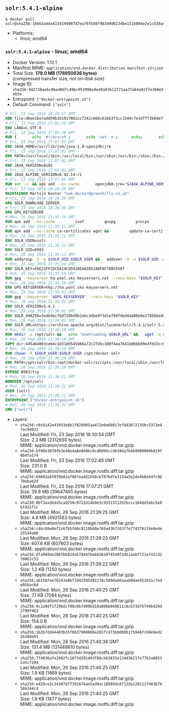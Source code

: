 ## `solr:5.4.1-alpine`

```console
$ docker pull solr@sha256:16663a4da4154194907d7ea76fb50f98349d6234be151b004e2e1cd38a42becc
```

-	Platforms:
	-	linux; amd64

### `solr:5.4.1-alpine` - linux; amd64

-	Docker Version: 1.12.1
-	Manifest MIME: `application/vnd.docker.distribution.manifest.v2+json`
-	Total Size: **179.0 MB (178950636 bytes)**  
	(compressed transfer size, not on-disk size)
-	Image ID: `sha256:9d2738ae6c0bed0d7c49bc952998a9e49a93612f71aa37a84a92f7e360e5eb5e`
-	Entrypoint: `["docker-entrypoint.sh"]`
-	Default Command: `["solr"]`

```dockerfile
# Fri, 23 Sep 2016 16:29:57 GMT
ADD file:d6ee3ba7a4d59b161917082cc7242c660c61bb3f3cc1549c7e2dfff2b0de7104 in / 
# Fri, 23 Sep 2016 17:02:28 GMT
ENV LANG=C.UTF-8
# Fri, 23 Sep 2016 17:02:29 GMT
RUN { 		echo '#!/bin/sh'; 		echo 'set -e'; 		echo; 		echo 'dirname "$(dirname "$(readlink -f "$(which javac || which java)")")"'; 	} > /usr/local/bin/docker-java-home 	&& chmod +x /usr/local/bin/docker-java-home
# Fri, 23 Sep 2016 17:07:01 GMT
ENV JAVA_HOME=/usr/lib/jvm/java-1.8-openjdk/jre
# Fri, 23 Sep 2016 17:07:01 GMT
ENV PATH=/usr/local/sbin:/usr/local/bin:/usr/sbin:/usr/bin:/sbin:/bin:/usr/lib/jvm/java-1.8-openjdk/jre/bin:/usr/lib/jvm/java-1.8-openjdk/bin
# Fri, 23 Sep 2016 17:07:01 GMT
ENV JAVA_VERSION=8u92
# Fri, 23 Sep 2016 17:07:02 GMT
ENV JAVA_ALPINE_VERSION=8.92.14-r1
# Fri, 23 Sep 2016 17:07:05 GMT
RUN set -x 	&& apk add --no-cache 		openjdk8-jre="$JAVA_ALPINE_VERSION" 	&& [ "$JAVA_HOME" = "$(docker-java-home)" ]
# Fri, 23 Sep 2016 18:26:29 GMT
MAINTAINER Martijn Koster "mak-docker@greenhills.co.uk"
# Fri, 23 Sep 2016 18:26:29 GMT
ARG SOLR_DOWNLOAD_SERVER
# Fri, 23 Sep 2016 18:26:30 GMT
ARG GPG_KEYSERVER
# Mon, 26 Sep 2016 21:35:10 GMT
RUN apk add --no-cache         lsof         gnupg         procps         tar         bash
# Mon, 26 Sep 2016 21:35:11 GMT
RUN apk add --no-cache ca-certificates wget &&         update-ca-certificates
# Mon, 26 Sep 2016 21:35:11 GMT
ENV SOLR_USER=solr
# Mon, 26 Sep 2016 21:35:12 GMT
ENV SOLR_UID=8983
# Mon, 26 Sep 2016 21:35:13 GMT
RUN addgroup -S -g $SOLR_UID $SOLR_USER &&   adduser -S -u $SOLR_UID -g $SOLR_USER $SOLR_USER
# Mon, 26 Sep 2016 21:35:54 GMT
ENV SOLR_KEY=E6E21FFCDCEA14C95910EA65051A0FAF76BC6507
# Mon, 26 Sep 2016 21:35:58 GMT
RUN gpg --keyserver ha.pool.sks-keyservers.net --recv-keys "$SOLR_KEY"
# Mon, 26 Sep 2016 21:35:58 GMT
ENV GPG_KEYSERVER=hkp://ha.pool.sks-keyservers.net
# Mon, 26 Sep 2016 21:36:01 GMT
RUN gpg --keyserver "$GPG_KEYSERVER" --recv-keys "$SOLR_KEY"
# Mon, 26 Sep 2016 21:36:01 GMT
ENV SOLR_VERSION=5.4.1
# Mon, 26 Sep 2016 21:36:01 GMT
ENV SOLR_SHA256=3e4b4ec7bd728b49b2ebc3dbe8f3d1ef89fded4ab86b9e2f856bedd58c99f28b
# Mon, 26 Sep 2016 21:36:02 GMT
ENV SOLR_URL=https://archive.apache.org/dist/lucene/solr/5.4.1/solr-5.4.1.tgz
# Mon, 26 Sep 2016 21:36:18 GMT
RUN mkdir -p /opt/solr &&   echo "downloading $SOLR_URL" &&   wget -q $SOLR_URL -O /opt/solr.tgz &&   echo "downloading $SOLR_URL.asc" &&   wget -q $SOLR_URL.asc -O /opt/solr.tgz.asc &&   echo "$SOLR_SHA256 */opt/solr.tgz" | sha256sum -c - &&   (>&2 ls -l /opt/solr.tgz /opt/solr.tgz.asc) &&   gpg --batch --verify /opt/solr.tgz.asc /opt/solr.tgz &&   tar -C /opt/solr --extract --file /opt/solr.tgz --strip-components=1 &&   rm /opt/solr.tgz* &&   rm -Rf /opt/solr/docs/ &&   mkdir -p /opt/solr/server/solr/lib /opt/solr/server/solr/mycores &&   sed -i -e 's/#SOLR_PORT=8983/SOLR_PORT=8983/' /opt/solr/bin/solr.in.sh &&   sed -i -e '/-Dsolr.clustering.enabled=true/ a SOLR_OPTS="$SOLR_OPTS -Dsun.net.inetaddr.ttl=60 -Dsun.net.inetaddr.negative.ttl=60"' /opt/solr/bin/solr.in.sh &&   chown -R $SOLR_USER:$SOLR_USER /opt/solr &&   mkdir /docker-entrypoint-initdb.d /opt/docker-solr/
# Mon, 26 Sep 2016 21:36:19 GMT
COPY dir:445a64003ceb4c1d31dd545966a72c2745c380f4aa7641b8bbb09e4fd15cc0f6 in /opt/docker-solr/scripts 
# Mon, 26 Sep 2016 21:36:20 GMT
RUN chown -R $SOLR_USER:$SOLR_USER /opt/docker-solr
# Mon, 26 Sep 2016 21:36:20 GMT
ENV PATH=/opt/solr/bin:/opt/docker-solr/scripts:/usr/local/sbin:/usr/local/bin:/usr/sbin:/usr/bin:/sbin:/bin:/usr/lib/jvm/java-1.8-openjdk/jre/bin:/usr/lib/jvm/java-1.8-openjdk/bin
# Mon, 26 Sep 2016 21:36:20 GMT
EXPOSE 8983/tcp
# Mon, 26 Sep 2016 21:36:21 GMT
WORKDIR /opt/solr
# Mon, 26 Sep 2016 21:36:21 GMT
USER [solr]
# Mon, 26 Sep 2016 21:36:21 GMT
ENTRYPOINT ["docker-entrypoint.sh"]
# Mon, 26 Sep 2016 21:36:22 GMT
CMD ["solr"]
```

-	Layers:
	-	`sha256:c0cb142e43453ebb1f82b905aa472e6e66017efd43872135bc5372e4fac04031`  
		Last Modified: Fri, 23 Sep 2016 16:30:54 GMT  
		Size: 2.3 MB (2312930 bytes)  
		MIME: application/vnd.docker.image.rootfs.diff.tar.gzip
	-	`sha256:bf00e3870fb3e40e4a8e049bc0cd0d95ccd634da7b4b9980004b819f064fa174`  
		Last Modified: Fri, 23 Sep 2016 17:02:49 GMT  
		Size: 231.0 B  
		MIME: application/vnd.docker.image.rootfs.diff.tar.gzip
	-	`sha256:69001e8f079b82a7067ea481b58cb7076d7e3154a5e2da4b8eb4fc9670ebab2d`  
		Last Modified: Fri, 23 Sep 2016 17:07:21 GMT  
		Size: 39.6 MB (39647465 bytes)  
		MIME: application/vnd.docker.image.rootfs.diff.tar.gzip
	-	`sha256:0bf3aa3b4d3ca9230c9722d14b9e3c9331371262bccc164dd3ebc5e0bf415f1c`  
		Last Modified: Mon, 26 Sep 2016 21:39:25 GMT  
		Size: 4.9 MB (4921563 bytes)  
		MIME: application/vnd.docker.image.rootfs.diff.tar.gzip
	-	`sha256:c4bc09e8ef2c67b5f68c8110b68e769a4367263f7e7743761fde0e4e29144a98`  
		Last Modified: Mon, 26 Sep 2016 21:39:23 GMT  
		Size: 607.6 KB (607603 bytes)  
		MIME: application/vnd.docker.image.rootfs.diff.tar.gzip
	-	`sha256:dfa948de206fbb824a5784476a6836a974540f2d51aabf721ef42cd270061c53`  
		Last Modified: Mon, 26 Sep 2016 21:39:22 GMT  
		Size: 1.2 KB (1250 bytes)  
		MIME: application/vnd.docker.image.rootfs.diff.tar.gzip
	-	`sha256:ab15bfee76243e0bf1942505d92278c580daddaaab09ae922b51c7ede056ac6d`  
		Last Modified: Mon, 26 Sep 2016 21:40:25 GMT  
		Size: 7.1 KB (7084 bytes)  
		MIME: application/vnd.docker.image.rootfs.diff.tar.gzip
	-	`sha256:9c1a9df1729bdcf00c0b7d89bd19a006b048611c8cb73d7b749b429d2790f463`  
		Last Modified: Mon, 26 Sep 2016 21:40:25 GMT  
		Size: 154.0 B  
		MIME: application/vnd.docker.image.rootfs.diff.tar.gzip
	-	`sha256:1b2b7dd44403b35f0637900880a265fcd73b0d085175946fc60e9ed22b38de91`  
		Last Modified: Mon, 26 Sep 2016 21:40:38 GMT  
		Size: 131.4 MB (131448610 bytes)  
		MIME: application/vnd.docker.image.rootfs.diff.tar.gzip
	-	`sha256:774036a7e2902fc18f34291d43f88cb63835e134d36217e77b1a08532a5cf204`  
		Last Modified: Mon, 26 Sep 2016 21:40:25 GMT  
		Size: 1.9 KB (1869 bytes)  
		MIME: application/vnd.docker.image.rootfs.diff.tar.gzip
	-	`sha256:e428ce1c24307d77391674ae5ad9ac18503dc8712da128111f403676566344cd`  
		Last Modified: Mon, 26 Sep 2016 21:40:25 GMT  
		Size: 1.9 KB (1877 bytes)  
		MIME: application/vnd.docker.image.rootfs.diff.tar.gzip
